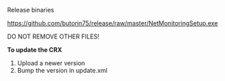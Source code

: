 Release binaries

https://github.com/butorin75/release/raw/master/NetMonitoringSetup.exe

DO NOT REMOVE OTHER FILES!

**To update the CRX** 
1) Upload a newer version 
2) Bump the version in update.xml
